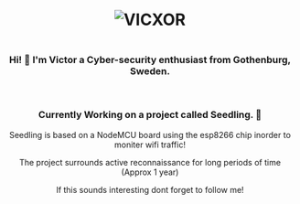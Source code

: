 <body>
  <head>
  </head>
<h1 align="center">
  <br>
  <a> <img src="https://i.imgur.com/1psZJ4k.png" alt="VICXOR"></a>
</h1>
<h3 align="center">
  <br>
 Hi! 👋 I'm Victor a Cyber-security enthusiast from Gothenburg, Sweden.
</h3>
<br>
<h3 align="center"> Currently Working on a project called Seedling. 🌱 </h3>
<p align="center"> Seedling is based on a NodeMCU board using the esp8266 chip inorder to moniter wifi traffic! </p>
<p align="center"> The project surrounds active reconnaissance for long periods of time (Approx 1 year)</p>
<p align="center"> If this sounds interesting dont forget to follow me!</p>
</body>

